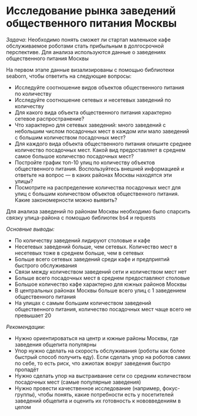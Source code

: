 # Исследование рынка заведений общественного питания Москвы

*Задача*: Необходимо понять сможет ли стартап маленькое кафе обслуживаемое роботами стать прибыльным в долгосрочной перспективе. Для анализа используются данные о заведениях общественного питания Москвы

На первом этапе данные визализированы с помощью библиотеки seaborn, чтобы ответить на следующие вопросы:
* Исследуйте соотношение видов объектов общественного питания по количеству
* Исследуйте соотношение сетевых и несетевых заведений по количеству
* Для какого вида объекта общественного питания характерно сетевое распространение?
* Что характерно для сетевых заведений: много заведений с небольшим числом посадочных мест в каждом или мало заведений с большим количеством посадочных мест?
* Для каждого вида объекта общественного питания опишите среднее количество посадочных мест. Какой вид предоставляет в среднем самое большое количество посадочных мест?
* Постройте график топ-10 улиц по количеству объектов общественного питания. Воспользуйтесь внешней информацией и ответьте на вопрос — в каких районах Москвы находятся эти улицы?
* Посмотрите на распределение количества посадочных мест для улиц с большим количеством объектов общественного питания. Какие закономерности можно выявить?

Для анализа заведений по районам Москвы необходимо было спарсить связку улица-района с помощью библиотек bs4 и requests  

*Основные выводы:*
* По количеству заведений лидируют столовые и кафе
* Несетевых заведений больше, чем сетевых. Количество мест в несетевых тоже в среднем больше, чем в сетевых
* Больше всего сетевых заведений среди кафе и предприятий быстрого обслуживания
* Связи между количеством заведений сети и количеством мест нет
* Больше всего посадочных мест в среднем предоставляют столовые
* Большое количество кафе характерно для южных районов Москвы
* В центральных районах Москвы больше всего улиц с 1 заведением общественного питания
* На улицах с самым большим количеством заведений общественного питания, количество посадочных мест чаще всего не превышает 20

*Рекомендации:*
* Нужно ориентироваться на центр и южные районы Москвы, где заведения общепита популярны
* Упор нужно сделать на скорость обслуживания (роботы как более быстрый способ получить еду). Если сделать упор на роботов самих по себе, то есть риск, что ажиотаж вокруг заведения быстро пропадёт
* Нужно сделать упор на выстраивание сети со средним количеством посадочных мест (самые популярные заведения)
* Нужно провести качественное исследование (например, фокус-группы), чтобы понять, какие потребности есть у посетителей заведений общепита и оценить их готовность к нововведениям в целом
